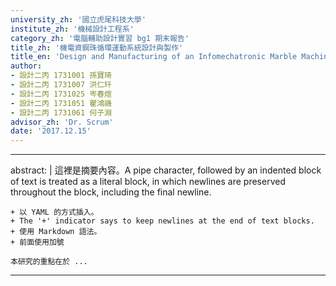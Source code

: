 ```yaml
---
university_zh: '國立虎尾科技大學'
institute_zh: '機械設計工程系'
category_zh: '電腦輔助設計實習 bg1 期末報告'
title_zh: '機電資鋼珠循環運動系統設計與製作'
title_en: 'Design and Manufacturing of an Infomechatronic Marble Machine Project'
author:
- 設計二丙 1731001 孫寶琦
- 設計二丙 1731007 洪仁玕
- 設計二丙 1731025 岑春煊
- 設計二丙 1731051 瞿鴻禨
- 設計二丙 1731061 何子淵
advisor_zh: 'Dr. Scrum'
date: '2017.12.15'
---
```


---
abstract: |
    這裡是摘要內容。A pipe character, followed by an indented block of text is treated as a literal block, in which newlines are preserved throughout the block, including the final newline.
    
    + 以 YAML 的方式插入。
    + The '+' indicator says to keep newlines at the end of text blocks.
    + 使用 Markdown 語法。
    + 前面使用加號
    
    本研究的重點在於 ...
---


